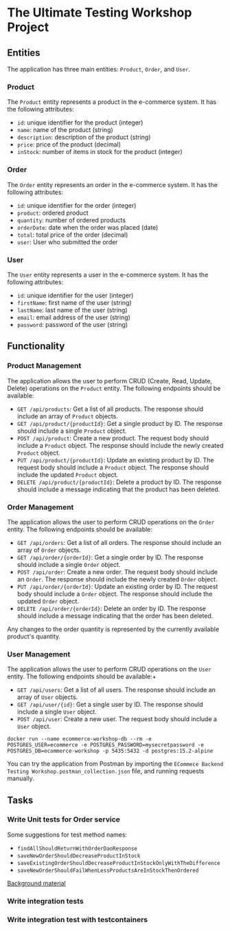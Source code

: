 # The Ultimate Testing Workshop Project

## Entities

The application has three main entities: `Product`, `Order`, and `User`.

### Product

The `Product` entity represents a product in the e-commerce system. It has the following attributes:

- `id`: unique identifier for the product (integer)
- `name`: name of the product (string)
- `description`: description of the product (string)
- `price`: price of the product (decimal)
- `inStock`: number of items in stock for the product (integer)

### Order

The `Order` entity represents an order in the e-commerce system. It has the following attributes:

- `id`: unique identifier for the order (integer)
- `product`: ordered product
- `quantity`: number of ordered products
- `orderDate`: date when the order was placed (date)
- `total`: total price of the order (decimal)
- `user`: User who submitted the order

### User

The `User` entity represents a user in the e-commerce system. It has the following attributes:

- `id`: unique identifier for the user (integer)
- `firstName`: first name of the user (string)
- `lastName`: last name of the user (string)
- `email`: email address of the user (string)
- `password`: password of the user (string)

## Functionality

### Product Management

The application allows the user to perform CRUD (Create, Read, Update, Delete) operations on the `Product` entity. The
following endpoints should be available:

- `GET /api/products`: Get a list of all products. The response should include an array of `Product` objects.
- `GET /api/product/{productId}`: Get a single product by ID. The response should include a single `Product` object.
- `POST /api/product`: Create a new product. The request body should include a `Product` object. The response should
  include the newly created `Product` object.
- `PUT /api/product/{productId}`: Update an existing product by ID. The request body should include a `Product` object.
  The response should include the updated `Product` object.
- `DELETE /api/product/{productId}`: Delete a product by ID. The response should include a message indicating that the
  product has been deleted.

### Order Management

The application allows the user to perform CRUD operations on the `Order` entity. The following endpoints should be
available:

- `GET /api/orders`: Get a list of all orders. The response should include an array of `Order` objects.
- `GET /api/order/{orderId}`: Get a single order by ID. The response should include a single `Order` object.
- `POST /api/order`: Create a new order. The request body should include an `Order`. The response should include the newly created `Order` object.
- `PUT /api/order/{orderId}`: Update an existing order by ID. The request body should include a `Order` object. The
  response should include the updated `Order` object.
- `DELETE /api/order/{orderId}`: Delete an order by ID. The response should include a message indicating that the order
  has been deleted.

Any changes to the order quantity is represented by the currently available product's quantity.

### User Management

The application allows the user to perform CRUD operations on the `User` entity. The following endpoints should be
available:+

- `GET /api/users`: Get a list of all users. The response should include an array of `User` objects.
- `GET /api/user/{id}`: Get a single user by ID. The response should include a single `User` object.
- `POST /api/user`: Create a new user. The request body should include a `User` object.

```shell
docker run --name ecommerce-workshop-db --rm -e POSTGRES_USER=ecommerce -e POSTGRES_PASSWORD=mysecretpassword -e POSTGRES_DB=ecommerce-workshop -p 5435:5432 -d postgres:15.2-alpine
```

You can try the application from Postman by importing the `ECommece Backend Testing Workshop.postman_collection.json` file,
and running requests manually.


## Tasks

### Write Unit tests for Order service

Some suggestions for test method names:
- `findAllShouldReturnWithOrderDaoResponse`
- `saveNewOrderShouldDecreaseProductInStock`
- `saveExistingOrderShouldDecreaseProductInStockOnlyWithTheDifference`
- `saveNewOrderShouldFailWhenLessProductsAreInStockThenOrdered`

[Background material](https://1kevinson.com/testing-service-spring-boot/)

### Write integration tests


### Write integration test with testcontainers